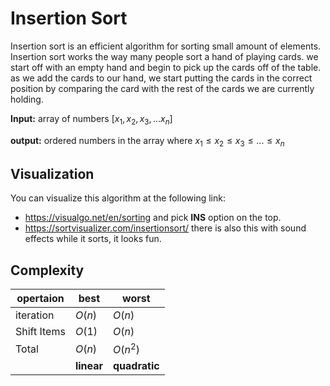 # Insertion Sort
Insertion sort is an efficient algorithm for sorting small amount of elements. Insertion sort works the way many people sort a hand of playing cards. we start off with an empty hand and begin to pick up the cards off of the table. as we add the cards to our hand, we start putting the cards in the correct position by comparing the card with the rest of the cards we are currently holding.

**Input:** array of numbers $[x_1, x_2, x_3, ... x_n]$

**output:** ordered numbers in the array where $x_1 \leq x_2 \leq x_3 \leq  ... \leq x_n$

## Visualization
You can visualize this algorithm at the following link: 
 - https://visualgo.net/en/sorting
 and pick **INS** option on the top.
 - https://sortvisualizer.com/insertionsort/ there is also this with sound effects while it sorts, it looks fun.

## Complexity
| opertaion   | best       | worst           |
| ---------   | ----       | -----           |
| iteration   | $O(n)$     | $O(n)$          |
| Shift Items | $O(1)$     | $O(n)$          |
| Total       | $O(n)$     | $O(n^2)$        |
|             | **linear** | **quadratic**   |
